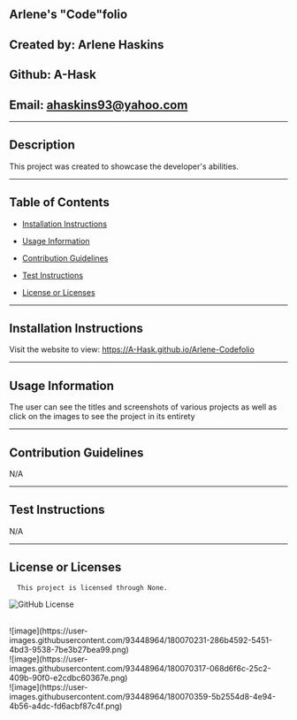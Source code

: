 ## Arlene's "Code"folio

  ## Created by: Arlene Haskins

  ## Github: A-Hask

  ## Email: ahaskins93@yahoo.com
  ________________________________________
  
  ## Description
  
  This project was created to showcase the developer's abilities.
  
  ________________________________________
  
  ## Table of Contents
  
  * [Installation Instructions](#installation-instructions)

  * [Usage Information](#usage-information)

  * [Contribution Guidelines](#contribution-guidelines)

  * [Test Instructions](#test-instructions)

  * [License or Licenses](#license-or-licenses)

  ________________________________________

  ## Installation Instructions

  Visit the website to view: https://A-Hask.github.io/Arlene-Codefolio

  ________________________________________

  ## Usage Information

  The user can see the titles and screenshots of various projects as well as click on the images to see the project in its entirety

  ________________________________________

  ## Contribution Guidelines

  N/A

  ________________________________________

  ## Test Instructions

  N/A

  ________________________________________
  ## License or Licenses

  
      This project is licensed through None.
      

   ![GitHub License](https://img.shields.io/badge/license-None-blue.svg)

  

<br/>
![image](https://user-images.githubusercontent.com/93448964/180070231-286b4592-5451-4bd3-9538-7be3b27bea99.png)
<br/>
![image](https://user-images.githubusercontent.com/93448964/180070317-068d6f6c-25c2-409b-90f0-e2cdbc60367e.png)
<br/>
![image](https://user-images.githubusercontent.com/93448964/180070359-5b2554d8-4e94-4b56-a4dc-fd6acbf87c4f.png)
